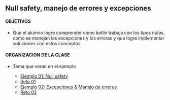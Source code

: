## Null safety, manejo de errores y excepciones

#### OBJETIVOS 

- Que el alumno logre comprender como kotlin trabaja con los tipos nulos, como se manejan las excepciones y los erroras y que logre implementar soluciones con estos conceptos.

#### ORGANIZACION DE LA CLASE 

- Tema que veran en el ejemplo

	- [Ejemplo 01: Null safety](Ejemplo-01)
	- [Reto 01](Reto-01)
	- [Ejemplo 02: Excepciones & Manejo de errores](Ejemplo-02)
	- [Reto 02](Reto-02)

